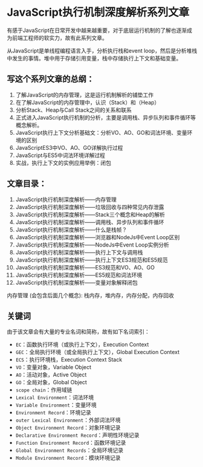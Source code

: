 # JavaScript执行机制深度解析系列文章

有感于JavaScript在日常开发中越来越重要，对于底层运行机制的了解也逐渐成为前端工程师的软实力，故有此系列文章。

从JavaScript是单线程编程语言入手，分析执行栈和event loop，然后是分析堆栈中发生的事情。堆中用于存储引用变量，栈中存储执行上下文和基础变量。



## 写这个系列文章的总纲：
1. 了解JavaScript的内存管理，这是运行机制解析的铺垫工作
2. 在了解JavaScript的内存管理中，认识（Stack）和（Heap）
3. 分析Stack、Heap与Call Stack之间的关系和联系
4. 正式进入JavaScript执行机制的分析，主要是调用栈、异步队列和事件循环等概念解析。
5. JavaScript执行上下文分析基础文：分析VO、AO、GO和词法环境、变量环境的区别
6. JavaScriptES3中VO、AO、GO详解执行过程
7. JavaScript与ES5中词法环境详解过程
8. 实战，执行上下文的实例应用举例：闭包

## 文章目录：
1. JavaScript执行机制深度解析——内存管理
2. JavaScript执行机制深度解析——垃圾回收与四种常见内存泄露
2. JavaScript执行机制深度解析——Stack三个概念和Heap的解析
3. JavaScript执行机制深度解析——调用栈、异步队列和事件循环
8. JavaScript执行机制深度解析——什么是栈帧？
4. JavaScript执行机制深度解析——浏览器和NodeJs中Event Loop区别
4. JavaScript执行机制深度解析——NodeJs中Event Loop实例分析
4. JavaScript执行机制深度解析——执行上下文与调用栈
4. JavaScript执行机制深度解析——执行上下文ES3规范和ES5规范
4. JavaScript执行机制深度解析——ES3规范和VO、AO、GO
5. JavaScript执行机制深度解析——ES5规范和词法环境
7. JavaScript执行机制深度解析——变量对象解释闭包

内存管理 (会包含后面几个概念): 栈内存，堆内存，内存分配，内存回收

## 关键词

由于该文章会有大量的专业名词和简称，故有如下名词索引：

* `EC`：函数执行环境（或执行上下文），Execution Context
* `GEC`：全局执行环境（或全局执行上下文），Global Execution Context
* `ECS`：执行环境栈，Execution Context Stack
* `VO`：变量对象，Variable Object
* `AO`：活动对象，Active Object
* `GO`：全局对象，Global Object
* `scope chain`：作用域链
* `Lexical Environment`：词法环境
* `Variable Environment`：变量环境
* `Environment Record`：环境记录
* `outer Lexical Environment`：外部词法环境
* `Object Environment Record`：对象环境记录
* `Declarative Environment Record`：声明性环境记录
* `Function Environment Record`：函数环境记录
* `Global Environment Records`：全局环境记录
* `Module Environment Record`：模块环境记录